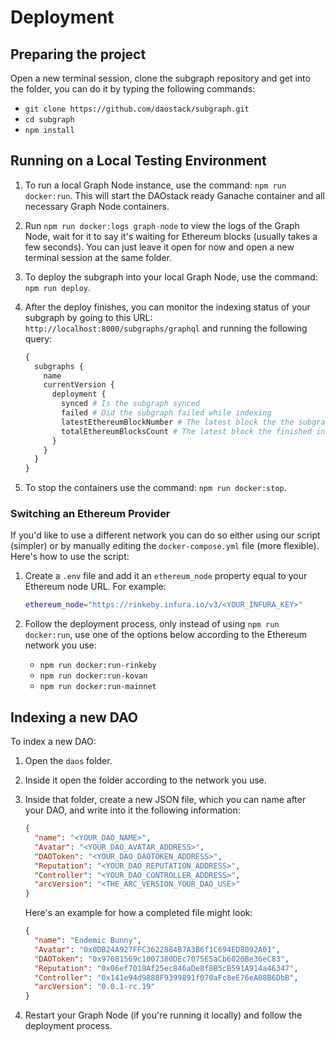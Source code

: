 # Deployment

## Preparing the project

Open a new terminal session, clone the subgraph repository and get into the folder, you can do it by typing the following commands:

- `git clone https://github.com/daostack/subgraph.git`
- `cd subgraph`
- `npm install`

## Running on a Local Testing Environment

1. To run a local Graph Node instance, use the command: `npm run docker:run`. This will start the DAOstack ready Ganache container and all necessary Graph Node containers.

2. Run `npm run docker:logs graph-node` to view the logs of the Graph Node, wait for it to say it's waiting for Ethereum blocks (usually takes a few seconds). You can just leave it open for now and open a new terminal session at the same folder.

3. To deploy the subgraph into your local Graph Node, use the command: `npm run deploy`.

4. After the deploy finishes, you can monitor the indexing status of your subgraph by going to this URL: `http://localhost:8000/subgraphs/graphql` and running the following query:

    ```graphql
    {
      subgraphs {
        name
        currentVersion {
          deployment {
            synced # Is the subgraph synced
            failed # Did the subgraph failed while indexing
            latestEthereumBlockNumber # The latest block the the subgraph knows to exists
            totalEthereumBlocksCount # The latest block the finished indexing
          }
        }
      }
    }
    ```

5. To stop the containers use the command: `npm run docker:stop`.

### Switching an Ethereum Provider

If you'd like to use a different network you can do so either using our script (simpler) or by manually editing the `docker-compose.yml` file (more flexible). Here's how to use the script:

1. Create a `.env` file and add it an `ethereum_node` property equal to your Ethereum node URL. For example:

    ```bash
    ethereum_node="https://rinkeby.infura.io/v3/<YOUR_INFURA_KEY>"
    ```

2. Follow the deployment process, only instead of using `npm run docker:run`, use one of the options below according to the Ethereum network you use:
    - `npm run docker:run-rinkeby`
    - `npm run docker:run-kovan`
    - `npm run docker:run-mainnet`

## Indexing a new DAO

To index a new DAO:

1. Open the `daos` folder.

2. Inside it open the folder according to the network you use.

3. Inside that folder, create a new JSON file, which you can name after your DAO, and write into it the following information:

    ```json
    {
      "name": "<YOUR_DAO_NAME>",
      "Avatar": "<YOUR_DAO_AVATAR_ADDRESS>",
      "DAOToken": "<YOUR_DAO_DAOTOKEN_ADDRESS>",
      "Reputation": "<YOUR_DAO_REPUTATION_ADDRESS>",
      "Controller": "<YOUR_DAO_CONTROLLER_ADDRESS>",
      "arcVersion": "<THE_ARC_VERSION_YOUR_DAO_USE>"
    }
    ```

    Here's an example for how a completed file might look:

    ```json
    {
      "name": "Endemic Bunny",
      "Avatar": "0x0DB24A927FFC3622884B7A3B6f1C694ED8092A01",
      "DAOToken": "0x97681569c1007380DEc7075E5aCb6020Be36eC83",
      "Reputation": "0x06ef7018Af25ec846aDe8f8B5cB591A914a46347",
      "Controller": "0x141e94d9888F9399891f070aFc8eE76eA08B6DbB",
      "arcVersion": "0.0.1-rc.19"
    }
    ```

4. Restart your Graph Node (if you're running it locally) and follow the deployment process.
